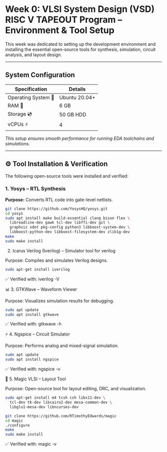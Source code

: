 
#  Week 0: VLSI System Design (VSD) RISC V TAPEOUT Program – Environment & Tool Setup 

  
This week was dedicated to setting up the development environment and installing the essential open-source tools for synthesis, simulation, circuit analysis, and layout design.  

---

##  System  Configuration  

| Specification  | Details  |
|-----------------|------------|
| Operating System 🐧 | Ubuntu 20.04+ |
| RAM 💾 | 6 GB |
| Storage 💿 | 50 GB HDD |
| vCPUs ⚡ | 4 |

 *This setup ensures smooth performance for running EDA toolchains and simulations.*  

---

## ⚙️ Tool Installation & Verification  

The following open-source tools were installed and verified:  

###  1. Yosys – RTL Synthesis  
**Purpose:** Converts RTL code into gate-level netlists.  

```bash
git clone https://github.com/YosysHQ/yosys.git
cd yosys
sudo apt install make build-essential clang bison flex \
  libreadline-dev gawk tcl-dev libffi-dev git \
  graphviz xdot pkg-config python3 libboost-system-dev \
  libboost-python-dev libboost-filesystem-dev zlib1g-dev
make
sudo make install
```
 2. Icarus Verilog (Iverilog) – Simulator tool for verilog

Purpose: Compiles and simulates Verilog designs.
```bash
sudo apt-get install iverilog
```

✅ Verified with: iverilog -V

📊 3. GTKWave – Waveform Viewer

Purpose: Visualizes simulation results for debugging.
```bash
sudo apt update
sudo apt install gtkwave
```

✅ Verified with: gtkwave -h

⚡ 4. Ngspice – Circuit Simulator

Purpose: Performs analog and mixed-signal simulation.
```bash
sudo apt update
sudo apt install ngspice
```

✅ Verified with: ngspice -v

🎨 5. Magic VLSI – Layout Tool

Purpose: Open-source tool for layout editing, DRC, and visualization.
```bash
sudo apt-get install m4 tcsh csh libx11-dev \
  tcl-dev tk-dev libcairo2-dev mesa-common-dev \
  libglu1-mesa-dev libncurses-dev

git clone https://github.com/RTimothyEdwards/magic
cd magic
./configure
make
sudo make install
```

✅ Verified with: magic -v


